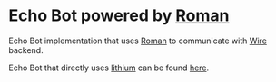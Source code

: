 # Echo Bot powered by [Roman](https://github.com/dkovacevic/roman)
Echo Bot implementation that uses [Roman](https://github.com/dkovacevic/roman) to communicate with [Wire](https://wire.com/en/) backend.

Echo Bot that directly uses [lithium](https://github.com/wireapp/lithium) can be found [here](https://github.com/wireapp/echo-bot). 


